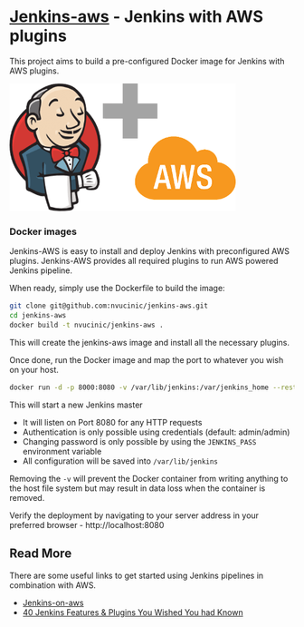 # [Jenkins-aws](https://github.com/nvucinic/jenkins-aws#Docker) - Jenkins with AWS plugins
This project aims to build a pre-configured Docker image for Jenkins with AWS plugins.

![Jenkins+AWS Logo](https://raw.githubusercontent.com/nvucinic/jenkins-aws/master/logo/logo.png)


### Docker images

Jenkins-AWS is easy to install and deploy Jenkins with preconfigured AWS plugins.
Jenkins-AWS provides all required plugins to run AWS powered Jenkins pipeline. 

When ready, simply use the Dockerfile to build the image:

```bash
git clone git@github.com:nvucinic/jenkins-aws.git
cd jenkins-aws
docker build -t nvucinic/jenkins-aws .
```
This will create the jenkins-aws image and install all the necessary plugins.

Once done, run the Docker image and map the port to whatever you wish on your host. 

```bash
docker run -d -p 8000:8080 -v /var/lib/jenkins:/var/jenkins_home --restart="always" nvucinic/jenkins-aws
```

 This will start a new Jenkins master
- It will listen on Port 8080 for any HTTP requests
- Authentication is only possible using credentials (default: admin/admin)
- Changing  password is only possible by using the `JENKINS_PASS` environment variable
- All configuration will be saved into `/var/lib/jenkins`

Removing the `-v` will prevent the Docker container from writing anything to
the host file system but may result in data loss when the container is removed.

Verify the deployment by navigating to your server address in your preferred browser - http://localhost:8080

## Read More

There are some useful links to get started using Jenkins pipelines in combination
with AWS.

- [Jenkins-on-aws](https://docs.aws.amazon.com/aws-technical-content/latest/jenkins-on-aws/containerized-deployment.html)
- [40 Jenkins Features & Plugins You Wished You had Known](https://www.youtube.com/watch?v=3dYM0XUrXHc)
